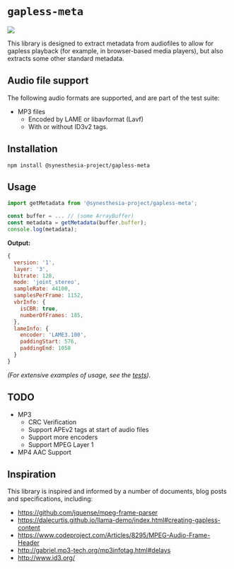 # `gapless-meta`


[![](https://img.shields.io/npm/v/@synesthesia-project/gapless-meta.svg)](https://www.npmjs.com/package/@synesthesia-project/gapless-meta)

This library is designed to extract metadata from audiofiles to allow for
gapless playback (for example, in browser-based media players),
but also extracts some other standard metadata.

## Audio file support

The following audio formats are supported, and are part of the test suite:

* MP3 files
  * Encoded by LAME or libavformat (Lavf)
  * With or without ID3v2 tags.

## Installation

```
npm install @synesthesia-project/gapless-meta
```

## Usage

```ts
import getMetadata from '@synesthesia-project/gapless-meta';

const buffer = ... // (some ArrayBuffer)
const metadata = getMetadata(buffer.buffer);
console.log(metadata);
```

**Output:**

```js
{
  version: '1',
  layer: '3',
  bitrate: 128,
  mode: 'joint_stereo',
  sampleRate: 44100,
  samplesPerFrame: 1152,
  vbrInfo: {
    isCBR: true,
    numberOfFrames: 185,
  },
  lameInfo: {
    encoder: 'LAME3.100',
    paddingStart: 576,
    paddingEnd: 1058
  }
}
```

*(For extensive examples of usage, see the [tests](src/tests)).*

## TODO

* MP3
  * CRC Verification
  * Support APEv2 tags at start of audio files
  * Support more encoders
  * Support MPEG Layer 1
* MP4 AAC Support

## Inspiration

This library is inspired and informed by a number of documents, blog posts and
specifications, including:

* https://github.com/jquense/mpeg-frame-parser
* https://dalecurtis.github.io/llama-demo/index.html#creating-gapless-content
* https://www.codeproject.com/Articles/8295/MPEG-Audio-Frame-Header
* http://gabriel.mp3-tech.org/mp3infotag.html#delays
* http://www.id3.org/

